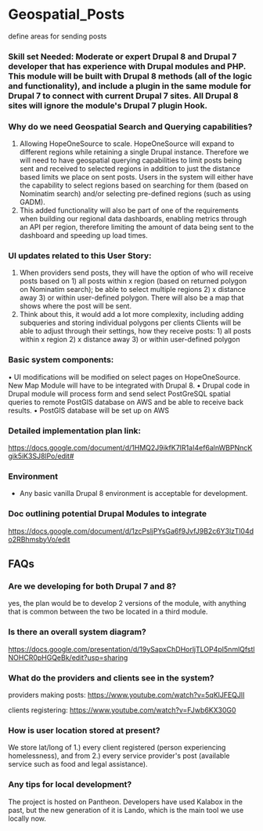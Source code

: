 # Geospatial_Posts
define areas for sending posts

### Skill set Needed: Moderate or expert Drupal 8 and Drupal 7 developer that has experience with Drupal modules and PHP. This module will be built with Drupal 8 methods (all of the logic and functionality), and include a plugin in the same module for Drupal 7 to connect with current Drupal 7 sites. All Drupal 8 sites will ignore the module's Drupal 7 plugin Hook.

### Why do we need Geospatial Search and Querying capabilities?
1.	Allowing HopeOneSource to scale. HopeOneSource will expand to different regions while retaining a single Drupal instance. Therefore we will need to have geospatial querying capabilities to limit posts being sent and received to selected regions in addition to just the distance based limits we place on sent posts. Users in the system will either have the capability to select regions based on searching for them (based on Nominatim search) and/or selecting pre-defined regions (such as using GADM).
2.	This added functionality will also be part of one of the requirements when building our regional data dashboards, enabling metrics through an API per region, therefore limiting the amount of data being sent to the dashboard and speeding up load times. 

### UI updates related to this User Story:
1.	When providers send posts, they will have the option of who will receive posts based on 1) all posts within x region (based on returned polygon on Nominatim search); be able to select multiple regions 2) x distance away 3) or within user-defined polygon. There will also be a map that shows where the post will be sent.
2.	Think about this, it would add a lot more complexity, including adding subqueries and storing individual polygons per clients Clients will be able to adjust through their settings, how they receive posts: 1) all posts within x region 2) x distance away 3) or within user-defined polygon

### Basic system components:
•	UI modifications will be modified on select pages on HopeOneSource. New Map Module will have to be integrated with Drupal 8.
•	Drupal code in Drupal module will process form and send select PostGreSQL spatial queries to remote PostGIS database on AWS and be able to receive back results.
•	PostGIS database will be set up on AWS 

### Detailed implementation plan link:
https://docs.google.com/document/d/1HMQ2J9ikfK7IR1aI4ef6alnWBPNncKgik5iK3SJ8lPo/edit#

### Environment
* Any basic vanilla Drupal 8 environment is acceptable for development. 

### Doc outlining potential Drupal Modules to integrate
https://docs.google.com/document/d/1zcPsljPYsGa6f9JvfJ9B2c6Y3lzTl04do2RBhmsbyVo/edit


## FAQs

### Are we developing for both Drupal 7 and 8?
yes, the plan would be to develop 2 versions of the module, with anything that is common between the two be located in a third module.

### Is there an overall system diagram?
https://docs.google.com/presentation/d/19ySapxChDHorljTLOP4pI5nmlQfstlNOHCR0pHGQeBk/edit?usp=sharing 

### What do the providers and clients see in the system?
providers making posts: https://www.youtube.com/watch?v=5qKlJFEQJlI

clients registering: https://www.youtube.com/watch?v=FJwb6KX30G0 

### How is user location stored at present?
We store lat/long of 1.) every client registered (person experiencing homelessness), and from 2.) every service provider's post (available service such as food and legal assistance).

### Any tips for local development?
The project is hosted on Pantheon. Developers have used Kalabox in the past, but the new generation of it is Lando, which is the main tool we use locally now.
